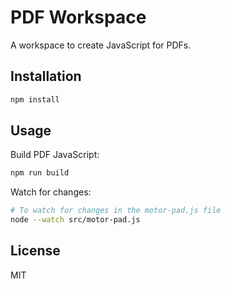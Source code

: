 # PDF Workspace

A workspace to create JavaScript for PDFs.

## Installation

```bash
npm install
```

## Usage

Build PDF JavaScript:

```bash
npm run build
```
Watch for changes:

```bash
# To watch for changes in the motor-pad.js file
node --watch src/motor-pad.js
```

## License

MIT